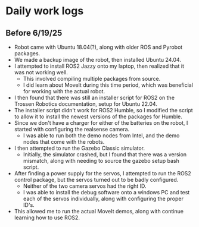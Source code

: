 # Daily work logs
## Before 6/19/25
- Robot came with Ubuntu 18.04(?), along with older ROS and Pyrobot packages.
- We made a backup image of the robot, then installed Ubuntu 24.04.
- I attempted to install ROS2 Jazzy onto my laptop, then realized that it was not working well.
	- This involved compiling multiple packages from source.
	- I did learn about MoveIt during this time period, which was beneficial for working with the actual robot.
- I then found that there was still an installer script for ROS2 on the Trossen Robotics documentation, setup for Ubuntu 22.04.
- The installer script didn't work for ROS2 Humble, so I modified the script to allow it to install the newest versions of the packages for Humble.
- Since we don't have a charger for either of the batteries on the robot, I started with configuring the realsense camera.
	- I was able to run both the demo nodes from Intel, and the demo nodes that come with the robots.
- I then attempted to run the Gazebo Classic simulator.
    - Initially, the simulator crashed, but I found that there was a version mismatch, along with needing to source the gazebo setup bash script.
- After finding a power supply for the servos, I attempted to run the ROS2 control package, but the servos turned out to be badly configured.
	- Neither of the two camera servos had the right ID.
	- I was able to install the debug software onto a windows PC and test each of the servos individually, along with configuring the proper ID's.
- This allowed me to run the actual MoveIt demos, along with continue learning how to use ROS2.